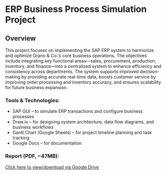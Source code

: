 # ERP Business Process Simulation Project

## Overview
This project focuses on implementing the SAP ERP system to harmonize and optimize Grano & Co.'s core business operations. The objectives include integrating key functional areas—sales, procurement, production, inventory, and finance—into a centralized system to enhance efficiency and consistency across departments. The system supports improved decision-making by providing accurate real-time data, boosts customer service by improving order processing and inventory accuracy, and ensures scalability for future business expansion.

### Tools & Technologies:
- SAP GUI – to simulate ERP transactions and configure business processes
- Draw.io – for designing system architecture, data flow diagrams, and business workflows
- Gantt Chart (Google Sheets) – for project timeline planning and task tracking
- Google Docs – for documentation

### Report (PDF, ~47MB):  
[Click here to view/download via Google Drive](https://drive.google.com/file/d/1w8tlr6-ze35TEEQ4jOIplZMNEy7521s-/view?usp=drive_link)
